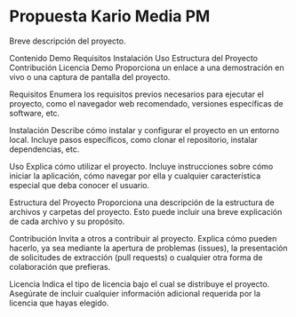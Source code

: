 <h1>Propuesta Kario Media PM</h1>


Breve descripción del proyecto.

Contenido
Demo
Requisitos
Instalación
Uso
Estructura del Proyecto
Contribución
Licencia
Demo
Proporciona un enlace a una demostración en vivo o una captura de pantalla del proyecto.

Requisitos
Enumera los requisitos previos necesarios para ejecutar el proyecto, como el navegador web recomendado, versiones específicas de software, etc.

Instalación
Describe cómo instalar y configurar el proyecto en un entorno local. Incluye pasos específicos, como clonar el repositorio, instalar dependencias, etc.

Uso
Explica cómo utilizar el proyecto. Incluye instrucciones sobre cómo iniciar la aplicación, cómo navegar por ella y cualquier característica especial que deba conocer el usuario.

Estructura del Proyecto
Proporciona una descripción de la estructura de archivos y carpetas del proyecto. Esto puede incluir una breve explicación de cada archivo y su propósito.

Contribución
Invita a otros a contribuir al proyecto. Explica cómo pueden hacerlo, ya sea mediante la apertura de problemas (issues), la presentación de solicitudes de extracción (pull requests) o cualquier otra forma de colaboración que prefieras.

Licencia
Indica el tipo de licencia bajo el cual se distribuye el proyecto. Asegúrate de incluir cualquier información adicional requerida por la licencia que hayas elegido.
